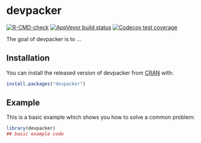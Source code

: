 
# devpacker

<!-- badges: start -->
[![R-CMD-check](https://github.com/MarkMc1089/devpacker/workflows/R-CMD-check/badge.svg)](https://github.com/MarkMc1089/devpacker/actions)
[![AppVeyor build status](https://ci.appveyor.com/api/projects/status/github/MarkMc1089/devpacker?branch=master&svg=true)](https://ci.appveyor.com/project/MarkMc1089/devpacker)
[![Codecov test coverage](https://codecov.io/gh/MarkMc1089/devpacker/branch/master/graph/badge.svg)](https://codecov.io/gh/MarkMc1089/devpacker?branch=master)
<!-- badges: end -->

The goal of devpacker is to ...

## Installation

You can install the released version of devpacker from [CRAN](https://CRAN.R-project.org) with:

``` r
install.packages("devpacker")
```

## Example

This is a basic example which shows you how to solve a common problem:

``` r
library(devpacker)
## basic example code
```

